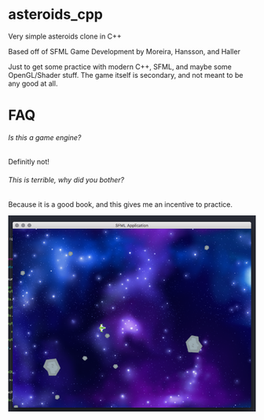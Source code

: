 # asteroids_cpp
Very simple asteroids clone in C++

Based off of SFML Game Development by Moreira, Hansson, and Haller

Just to get some practice with modern C++, SFML, and maybe some OpenGL/Shader stuff. The game itself is secondary, and not meant to be any good at all.

# FAQ
###### Is this a game engine?

Definitly not!

###### This is terrible, why did you bother?

Because it is a good book, and this gives me an incentive to practice.

![Image of Gameplay](./screenshot.png)
